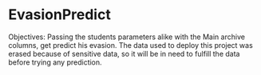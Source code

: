 # EvasionPredict

Objectives: Passing the students parameters alike with the Main archive columns, get predict his evasion. The data used to deploy this project was erased because of sensitive data, so it will be in need to fulfill the data  before trying any prediction.
